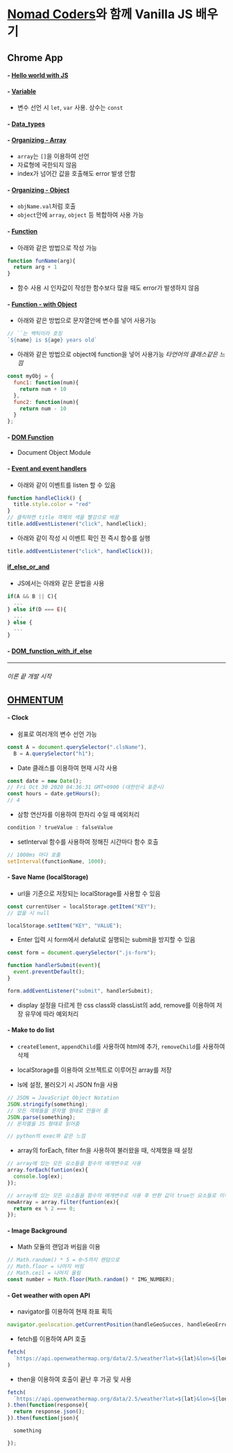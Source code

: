 # [Nomad Coders](https://nomadcoders.co/)와 함께 Vanilla JS 배우기
## Chrome App
#### - [Hello world with JS](../master/Chrome_app/hello_world)
#### - [Variable](../master/Chrome_app/variable)
  - 변수 선언 시 `let`, `var` 사용. 상수는 `const`
#### - [Data_types](../master/Chrome_app/data_types)
#### - [Organizing - Array](../master/Chrome_app/organizing/array.js)
  - `array`는 `[]`을 이용하여 선언
  - 자료형에 국한되지 않음
  - index가 넘어간 값을 호출해도 error 발생 안함
#### - [Organizing - Object](../master/Chrome_app/organizing/object.js)
  - `objName.val`처럼 호출
  - `object`안에 `array`, `object` 등 복합하여 사용 가능
#### - [Function](../master/Chrome_app/function/function.js)
  - 아래와 같은 방법으로 작성 가능
  ```js
  function funName(arg){
    return arg + 1
  }
  ```
  - 함수 사용 시 인자값이 작성한 함수보다 많을 때도 error가 발생하지 않음
#### - [Function - with Object](../master/Chrome_app/function/moreFunction.js)
  - 아래와 같은 방법으로 문자열안에 변수를 넣어 사용가능
  ```js
  // ``는 백틱이라 호칭
  `${name} is ${age} years old`
  ```
  - 아래와 같은 방법으로 object에 function을 넣어 사용가능 <i> 타언어의 클래스같은 느낌 </i>
  ```js
  const myObj = {
    func1: function(num){
      return num + 10
    },
    func2: function(num){
      return num - 10
    }
  };
  ```
#### - [DOM Function](../master/Chrome_app/DOM_function/index.js)
  - Document Object Module

#### - [Event and event handlers](../master/Chrome_app/Event_and_event_handlers/index.js)
  - 아래와 같이 이벤트를 listen 할 수 있음
  ``` js
  function handleClick() {
    title.style.color = "red"
  }
  // 클릭하면 title 객체의 색을 빨강으로 바꿈
  title.addEventListener("click", handleClick);
  ```
  - 아래와 같이 작성 시 이벤트 확인 전 즉시 함수를 실행
  ``` js
  title.addEventListener("click", handleClick());
  ```
#### [if_else_or_and](../master/Chrome_app/if_else_or_and/index.js)
  - JS에서는 아래와 같은 문법을 사용
  ```js
  if(A && B || C){
    ...
  } else if(D === E){
    ...
  } else {
    ...
  }
  ```

#### - [DOM_function_with_if_else](../master/Chrome_app/DOM_function_with_if_else/index.js)

---
###### 이론 끝 개발 시작
## [OHMENTUM](../master/Chrome_app/ohmentum)
#### - Clock
  - 쉼표로 여러개의 변수 선언 가능
  ```js
  const A = document.querySelector(".clsName"),
    B = A.querySelector("h1");
  ```
  - Date 클래스를 이용하여 현재 시각 사용
  ```js
  const date = new Date();
  // Fri Oct 30 2020 04:36:31 GMT+0900 (대한민국 표준시)
  const hours = date.getHours();
  // 4
  ```
  - 삼항 연산자를 이용하여 한자리 수일 때 예외처리
  ```js
  condition ? trueValue : falseValue
  ```
  - setInterval 함수를 사용하여 정해진 시간마다 함수 호출
  ```js
  // 1000ms 마다 호출
  setInterval(functionName, 1000);
  ```

#### - Save Name (localStorage)
  - url을 기준으로 저장되는 localStorage를 사용할 수 있음
  ```js
  const currentUser = localStorage.getItem("KEY");
  // 없을 시 null

  localStorage.setItem("KEY", "VALUE");
  ```

  - Enter 입력 시 form에서 defalut로 실행되는 submit을 방지할 수 있음
  ```js
  const form = document.querySelector(".js-form");

  function handlerSubmit(event){
    event.preventDefault();
  }

  form.addEventListener("submit", handlerSubmit);
  ```

  - display 설정을 다르게 한 css class와 classList의 add, remove를 이용하여 저장 유무에 따라 예외처리


#### - Make to do list
  - `createElement`, `appendChild`를 사용하여 html에 추가, `removeChild`를 사용하여 삭제

  - localStorage를 이용하여 오브젝트로 이루어진 array를 저장

  - ls에 설정, 불러오기 시 JSON fn을 사용
  ```js
  // JSON = JavaScript Object Notation
  JSON.stringify(something);
  // 모든 객체들을 문자열 형태로 만들어 줌
  JSON.parse(something);
  // 문자열을 JS 형태로 읽어줌

  // python의 exec와 같은 느낌
  ```

  - array의 forEach, filter fn을 사용하여 불러왔을 때, 삭제했을 때 설정
  ```js
  // array에 있는 모든 요소들을 함수의 매개변수로 사용
  array.forEach(funtion(ex){
    console.log(ex);
  });

  // array에 있는 모든 요소들을 함수의 매개변수로 사용 후 반환 값이 true인 요소들로 이루어진 새 array를 반환
  newArray = array.filter(funtion(ex){
    return ex % 2 === 0;
  });
  ```

#### - Image Background
  - Math 모듈의 랜덤과 버림을 이용
  ```js
  // Math.random() * 5 = 0~5까지 랜덤으로
  // Math.floor = 나머지 버림
  // Math.ceil = 나머지 올림
  const number = Math.floor(Math.random() * IMG_NUMBER);
  ```


#### - Get weather with open API
  - navigator를 이용하여 현재 좌표 획득
  ```js
  navigator.geolocation.getCurrentPosition(handleGeoSucces, handleGeoError);
  ```

  - fetch를 이용하여 API 호출
  ```js
  fetch(
    `https://api.openweathermap.org/data/2.5/weather?lat=${lat}&lon=${lon}&appid=${API_KEY}&units=metric`
  )
  ```
  
  - then을 이용하여 호출이 끝난 후 가공 및 사용
  ```js
  fetch(
    `https://api.openweathermap.org/data/2.5/weather?lat=${lat}&lon=${lon}&appid=${API_KEY}&units=metric`
  ).then(function(response){
    return response.json();
  }).then(function(json){

    something

  });
  ```

